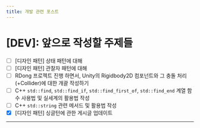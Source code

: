 ```yaml
---
title: 개발 관련 포스트
---
```


# [DEV]: 앞으로 작성할 주제들

* [ ] [디자인 패턴] 상태 패턴에 대해
* [ ] [디자인 패턴] 관찰자 패턴에 대해
* [ ] RDong 프로젝트 진행 하면서, Unity의 Rigidbody2D 컴포넌트와 그 충돌 처리(+Collider)에 대한 개괄 작성하기
* [ ] C++ `std::find`, `std::find_if`, `std::find_first_of`, `std::find_end` 계열 함수 사용법 및 실세계의 활용법 작성
* [ ] C++ `std::string` 관련 메서드 및 활용법 작성
* [x] [디자인 패턴] 싱글턴에 관한 게시글 업데이트

---
